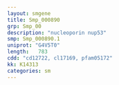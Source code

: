 ```yaml
---
layout: smgene
title: Smp_000890
grp: Smp_00
description: "nucleoporin nup53"
smp: Smp_000890.1
uniprot: "G4V5T0"
length:   783
cdd: "cd12722, cl17169, pfam05172"
kk: K14313
categories: sm
---
```

